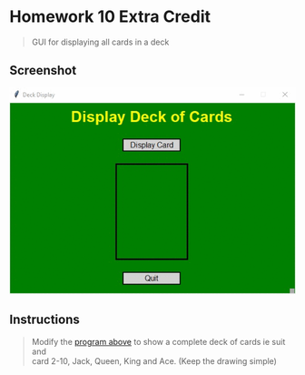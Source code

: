 # Homework 10 Extra Credit
> GUI for displaying all cards in a deck

## Screenshot
![screenshot](hw10extraCredit.gif)

## Instructions
> Modify the [program above](../proj2/hw10project2.py) to show a complete deck of cards ie suit and  
> card 2-10, Jack, Queen, King and Ace. (Keep the drawing simple) 